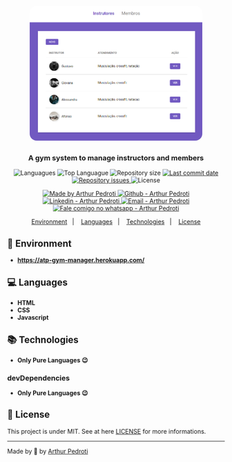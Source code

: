 <h1 align="center">
    <img alt="Gym Manager" src="./public/assets/readme-logo.PNG"  width="400px" style="border-radius:16px;"/>
</h1>

<h3 align="center" >
  A gym system to manage instructors and members
</h3>

<p align="center">
  <img alt="Languagues" src="https://img.shields.io/github/languages/count/ArthurPedroti/foodfy">
  <img alt="Top Languague" src="https://img.shields.io/github/languages/top/ArthurPedroti/foodfy">
  <img alt="Repository size" src="https://img.shields.io/github/repo-size/ArthurPedroti/foodfy">
  <a href="https://github.com/ArthurPedroti/foodfy/commits/master">
    <img alt="Last commit date" src="https://img.shields.io/github/last-commit/ArthurPedroti/foodfy">
  </a>
   <a href="https://github.com/ArthurPedroti/foodfy/issues">
    <img alt="Repository issues" src="https://img.shields.io/github/issues/ArthurPedroti/foodfy">
  </a>
  <img alt="License" src="https://img.shields.io/github/license/ArthurPedroti/foodfy">
</p>
<p align="center">

  <a href="https://github.com/ArthurPedroti" target="_blank">
    <img alt="Made by Arthur Pedroti" src="https://img.shields.io/badge/made%20by-Arthur_Pedroti-informational">
  </a>
  <a href="https://github.com/ArthurPedroti" target="_blank" >
    <img alt="Github - Arthur Pedroti" src="https://img.shields.io/badge/Github--%23F8952D?style=social&logo=github">
  </a>
  <a href="https://www.linkedin.com/in/arthurpedroti/" target="_blank" >
    <img alt="Linkedin - Arthur Pedroti" src="https://img.shields.io/badge/Linkedin--%23F8952D?style=social&logo=linkedin">
  </a>
  <a href="mailto:arthurpedroti@gmail.com" target="_blank" >
    <img alt="Email - Arthur Pedroti" src="https://img.shields.io/badge/Email--%23F8952D?style=social&logo=gmail">
  </a>
  <a href="https://api.whatsapp.com/send?phone=5519991830454"
        target="_blank" >
    <img alt="Fale comigo no whatsapp - Arthur Pedroti" src="https://img.shields.io/badge/Whatsapp--%23F8952D?style=social&logo=whatsapp">
  </a>

</p>

<p align="center">
<a href="#rocket-environment">Environment</a>&nbsp;&nbsp;&nbsp;|&nbsp;&nbsp;&nbsp;
  <a href="#computer-languages">Languages</a>&nbsp;&nbsp;&nbsp;|&nbsp;&nbsp;&nbsp;
  <a href="#books-technologies">Technologies</a>&nbsp;&nbsp;&nbsp;|&nbsp;&nbsp;&nbsp;
  <a href="#memo-license">License</a>
</p>

## :rocket: Environment

- **https://atp-gym-manager.herokuapp.com/**

## :computer: Languages

- **HTML**
- **CSS**
- **Javascript**

## :books: Technologies

- **Only Pure Languages :wink:**

### devDependencies
- **Only Pure Languages :wink:**

## :memo: License

This project is under MIT. See at here [LICENSE](/LICENSE) for more informations.

---

Made by :blue_heart: by [Arthur Pedroti](https://github.com/ArthurPedroti)
